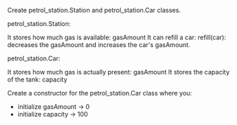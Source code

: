 Create petrol_station.Station and petrol_station.Car classes.

petrol_station.Station:

It stores how much gas is available: gasAmount
It can refill a car: refill(car): decreases the gasAmount and increases the car's gasAmount.

petrol_station.Car:

It stores how much gas is actually present: gasAmount
It stores the capacity of the tank: capacity

Create a constructor for the petrol_station.Car class where you:
- initialize gasAmount -> 0
- initialize capacity -> 100
